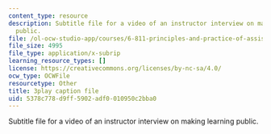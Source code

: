 ```yaml
---
content_type: resource
description: Subtitle file for a video of an instructor interview on making learning
  public.
file: /ol-ocw-studio-app/courses/6-811-principles-and-practice-of-assistive-technology-fall-2014/5378c778d9ff5902adf0010950c2bba0_0IF8oBg_Zd8.vtt
file_size: 4995
file_type: application/x-subrip
learning_resource_types: []
license: https://creativecommons.org/licenses/by-nc-sa/4.0/
ocw_type: OCWFile
resourcetype: Other
title: 3play caption file
uid: 5378c778-d9ff-5902-adf0-010950c2bba0
---
```

Subtitle file for a video of an instructor interview on making learning public.